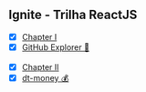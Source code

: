 ## Ignite - Trilha ReactJS

- [x] [Chapter I](https://github.com/lucasrmagalhaes/ignite-react/tree/chapterI)
- [x] [GitHub Explorer 📂](https://github-explorer-ignite-react.netlify.app/) <br /><br />
- [x] [Chapter II](https://github.com/lucasrmagalhaes/ignite-react/tree/chapterII) <br /> 
- [x] [dt-money 💰](https://dt-money-react.netlify.app/)